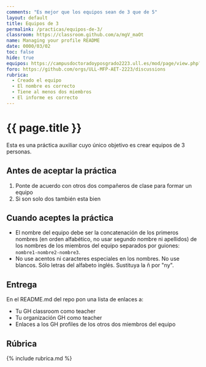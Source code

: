 ```yaml
---
comments: "Es mejor que los equipos sean de 3 que de 5"
layout: default
title: Equipos de 3
permalink: /practicas/equipos-de-3/
classroom: https://classroom.github.com/a/mgV_maOt
name: Managing your profile README
date: 0000/03/02
toc: false
hide: true
equipos: https://campusdoctoradoyposgrado2223.ull.es/mod/page/view.php?id=839
foro: https://github.com/orgs/ULL-MFP-AET-2223/discussions
rubrica:
  - Creado el equipo
  - El nombre es correcto
  - Tiene al menos dos miembros
  - El informe es correcto
---
```


# {{ page.title }}

Esta es una práctica auxiliar cuyo único objetivo es crear equipos de 3 personas. 

## Antes de aceptar la práctica

1. Ponte de acuerdo con otros dos compañeros de clase para formar un equipo
2. Si son solo dos también esta bien
  
## Cuando aceptes la práctica

* El nombre del equipo debe ser la concatenación de los primeros nombres (en orden alfabético, no usar segundo nombre ni apellidos) de los nombres de los miembros del equipo separados por guiones: `nombre1-nombre2-nombre3`.
* No use acentos ni caracteres especiales en los nombres. No use blancos. Sólo letras del alfabeto inglés. Sustituya la ñ por "ny".

## Entrega 

En el README.md del repo pon una lista de enlaces a:

* Tu GH classroom como teacher
* Tu organización GH como teacher
* Enlaces a los GH profiles de los otros dos miembros del equipo 

## Rúbrica

{% include rubrica.md %}